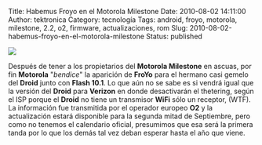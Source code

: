 Title: Habemus Froyo en el Motorola Milestone
Date: 2010-08-02 14:11:00
Author: tektronica
Category: tecnología
Tags: android, froyo, motorola, milestone, 2.2, o2, firmware, actualizaciones, rom
Slug: 2010-08-02-habemus-froyo-en-el-motorola-milestone
Status: published

![](http://media.tumblr.com/tumblr_l6jfuod2et1qctm3h.png)

Después de tener a los propietarios del **Motorola Milestone** en ascuas, por fin **Motorola** "*bendice*" la aparición de **FroYo** para el hermano casi gemelo del **Droid** junto con **Flash 10.1**. Lo que aún no se sabe es si vendrá igual que la versión del **Droid** para **Verizon** en donde desactivarán el thetering, según el ISP porque el **Droid** no tiene un transmisor **WiFi** sólo un receptor, (WTF). La información fue transmitida por el operador europeo **O2** y la actualización estará disponible para la segunda mitad de Septiembre, pero como no tenemos el calendario oficial, presumimos que esa será la primera tanda por lo que los demás tal vez deban esperar hasta el año que viene.
